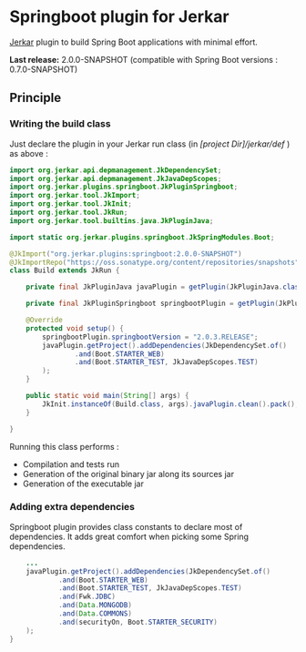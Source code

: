 # Springboot plugin for Jerkar

[Jerkar](http://project.jerkar.org) plugin to build Spring Boot applications with minimal effort. <br/>

**Last release:** 2.0.0-SNAPSHOT (compatible with Spring Boot versions : 0.7.0-SNAPSHOT)
 
## Principle

### Writing the build class

Just declare the plugin in your Jerkar run class (in _[project Dir]/jerkar/def_ ) as above :

```java
import org.jerkar.api.depmanagement.JkDependencySet;
import org.jerkar.api.depmanagement.JkJavaDepScopes;
import org.jerkar.plugins.springboot.JkPluginSpringboot;
import org.jerkar.tool.JkImport;
import org.jerkar.tool.JkInit;
import org.jerkar.tool.JkRun;
import org.jerkar.tool.builtins.java.JkPluginJava;

import static org.jerkar.plugins.springboot.JkSpringModules.Boot;

@JkImport("org.jerkar.plugins:springboot:2.0.0-SNAPSHOT")
@JkImportRepo("https://oss.sonatype.org/content/repositories/snapshots")
class Build extends JkRun {

    private final JkPluginJava javaPlugin = getPlugin(JkPluginJava.class);

    private final JkPluginSpringboot springbootPlugin = getPlugin(JkPluginSpringboot.class); // Load springboot plugin.

    @Override
    protected void setup() {
        springbootPlugin.springbootVersion = "2.0.3.RELEASE";
        javaPlugin.getProject().addDependencies(JkDependencySet.of()
                .and(Boot.STARTER_WEB)
                .and(Boot.STARTER_TEST, JkJavaDepScopes.TEST)
        );
    }

    public static void main(String[] args) {
        JkInit.instanceOf(Build.class, args).javaPlugin.clean().pack();
    }

}
```

Running this class performs :

* Compilation and tests run
* Generation of the original binary jar along its sources jar
* Generation of the executable jar

### Adding extra dependencies
 
Springboot plugin provides class constants to declare most of dependencies. 
It adds great comfort when picking some Spring dependencies.
 
```java
    ...
    javaPlugin.getProject().addDependencies(JkDependencySet.of()
            .and(Boot.STARTER_WEB)
            .and(Boot.STARTER_TEST, JkJavaDepScopes.TEST)
            .and(Fwk.JDBC)
            .and(Data.MONGODB)
            .and(Data.COMMONS)
            .and(securityOn, Boot.STARTER_SECURITY)    		  
    );    
}
```

